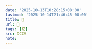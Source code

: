 ```yaml
---
date: '2025-10-13T10:28:15+08:00'
lastmod: '2025-10-14T21:46:45-08:00'
title: 􃄚
url: 􃄚
tags: [硭]
src: DCCV
note:
---
```

